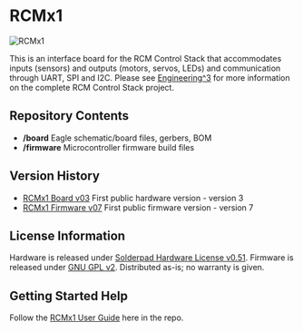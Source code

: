 RCMx1
========================

![RCMx1](http://engineering3.org/wp-content/uploads/GitHub/RCMx1.jpg)

This is an interface board for the RCM Control Stack that accommodates inputs (sensors) and outputs (motors, servos, LEDs) and communication through UART, SPI and I2C. Please see [Engineering^3](http://engineering3.com/) for more information on the complete RCM Control Stack project.


Repository Contents
-------------------

* **/board** Eagle schematic/board files, gerbers, BOM
* **/firmware** Microcontroller firmware build files


Version History
---------------
* [RCMx1 Board v03](https://github.com/Engineering-3/RCMx1/tree/master/board/RCMx1_v03) First public hardware version - version 3 
* [RCMx1 Firmware v07](https://github.com/Engineering-3/RCMx1/tree/master/firmware) First public firmware version - version 7


License Information
-------------------
Hardware is released under [Solderpad Hardware License v0.51](http://solderpad.org/licenses/SHL-0.51/).
Firmware is released under [GNU GPL v2](http://www.gnu.org/licenses/old-licenses/gpl-2.0.html).
Distributed as-is; no warranty is given.


Getting Started Help
--------------------
Follow the [RCMx1 User Guide](https://github.com/Engineering-3/RCMx1/blob/master/firmware/docs/RCMx1%20User%20Guide.doc) here in the repo.

